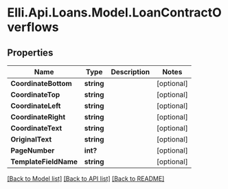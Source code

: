 # Elli.Api.Loans.Model.LoanContractOverflows
## Properties

Name | Type | Description | Notes
------------ | ------------- | ------------- | -------------
**CoordinateBottom** | **string** |  | [optional] 
**CoordinateTop** | **string** |  | [optional] 
**CoordinateLeft** | **string** |  | [optional] 
**CoordinateRight** | **string** |  | [optional] 
**CoordinateText** | **string** |  | [optional] 
**OriginalText** | **string** |  | [optional] 
**PageNumber** | **int?** |  | [optional] 
**TemplateFieldName** | **string** |  | [optional] 

[[Back to Model list]](../README.md#documentation-for-models) [[Back to API list]](../README.md#documentation-for-api-endpoints) [[Back to README]](../README.md)

